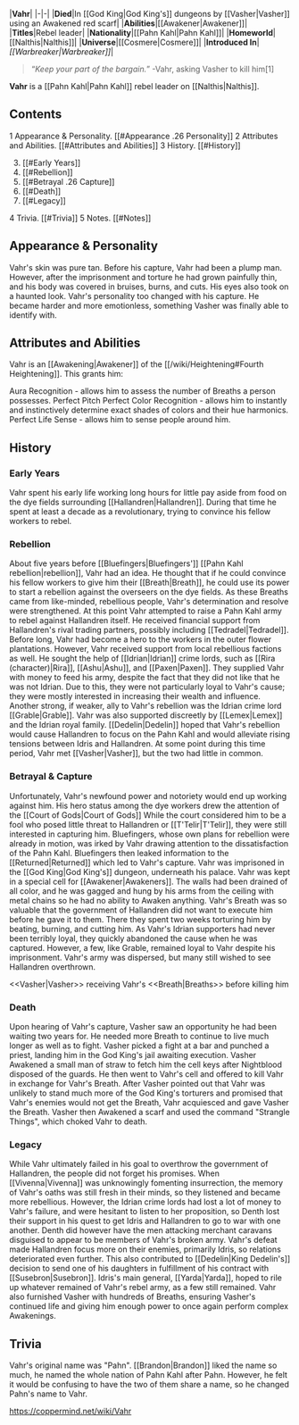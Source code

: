 |**Vahr**|
|-|-|
|**Died**|In [[God King\|God King's]] dungeons by [[Vasher\|Vasher]] using an Awakened red scarf|
|**Abilities**|[[Awakener\|Awakener]]|
|**Titles**|Rebel leader|
|**Nationality**|[[Pahn Kahl\|Pahn Kahl]]|
|**Homeworld**|[[Nalthis\|Nalthis]]|
|**Universe**|[[Cosmere\|Cosmere]]|
|**Introduced In**|*[[Warbreaker\|Warbreaker]]*|

>“*Keep your part of the bargain.*”
\-Vahr, asking Vasher to kill him[1]


**Vahr** is a [[Pahn Kahl\|Pahn Kahl]] rebel leader on [[Nalthis\|Nalthis]].

## Contents

1 Appearance & Personality. [[#Appearance .26 Personality]] 
2 Attributes and Abilities. [[#Attributes and Abilities]] 
3 History. [[#History]] 

3. [[#Early Years]] 
3. [[#Rebellion]] 
3. [[#Betrayal .26 Capture]] 
3. [[#Death]] 
3. [[#Legacy]] 


4 Trivia. [[#Trivia]] 
5 Notes. [[#Notes]] 


## Appearance & Personality
Vahr's skin was pure tan. Before his capture, Vahr had been a plump man. However, after the imprisonment and torture he had grown painfully thin, and his body was covered in bruises, burns, and cuts. His eyes also took on a haunted look.
Vahr's personality too changed with his capture. He became harder and more emotionless, something Vasher was finally able to identify with.

## Attributes and Abilities
Vahr is an [[Awakening\|Awakener]] of the [[/wiki/Heightening#Fourth Heightening]]. This grants him:

Aura Recognition - allows him to assess the number of Breaths a person possesses.
Perfect Pitch
Perfect Color Recognition - allows him to instantly and instinctively determine exact shades of colors and their hue harmonics.
Perfect Life Sense - allows him to sense people around him.
## History
### Early Years
Vahr spent his early life working long hours for little pay aside from food on the dye fields surrounding [[Hallandren\|Hallandren]]. During that time he spent at least a decade as a revolutionary, trying to convince his fellow workers to rebel.

### Rebellion
About five years before [[Bluefingers\|Bluefingers']] [[Pahn Kahl rebellion\|rebellion]], Vahr had an idea. He thought that if he could convince his fellow workers to give him their [[Breath\|Breath]], he could use its power to start a rebellion against the overseers on the dye fields. As these Breaths came from like-minded, rebellious people, Vahr's determination and resolve were strengthened.
At this point Vahr attempted to raise a Pahn Kahl army to rebel against Hallandren itself. He received financial support from Hallandren's rival trading partners, possibly including [[Tedradel\|Tedradel]]. Before long, Vahr had become a hero to the workers in the outer flower plantations.
However, Vahr received support from local rebellious factions as well. He sought the help of [[Idrian\|Idrian]] crime lords, such as [[Rira (character)\|Rira]], [[Ashu\|Ashu]], and [[Paxen\|Paxen]]. They supplied Vahr with money to feed his army, despite the fact that they did not like that he was not Idrian. Due to this, they were not particularly loyal to Vahr's cause; they were mostly interested in increasing their wealth and influence. Another strong, if weaker, ally to Vahr's rebellion was the Idrian crime lord [[Grable\|Grable]].
Vahr was also supported discreetly by [[Lemex\|Lemex]] and the Idrian royal family. [[Dedelin\|Dedelin]] hoped that Vahr's rebellion would cause Hallandren to focus on the Pahn Kahl and would alleviate rising tensions between Idris and Hallandren. At some point during this time period, Vahr met [[Vasher\|Vasher]], but the two had little in common.

### Betrayal & Capture
Unfortunately, Vahr's newfound power and notoriety would end up working against him. His hero status among the dye workers drew the attention of the [[Court of Gods\|Court of Gods]] While the court considered him to be a fool who posed little threat to Hallandren or [[T'Telir\|T'Telir]], they were still interested in capturing him.
Bluefingers, whose own plans for rebellion were already in motion, was irked by Vahr drawing attention to the dissatisfaction of the Pahn Kahl. Bluefingers then leaked information to the [[Returned\|Returned]] which led to Vahr's capture. Vahr was imprisoned in the [[God King\|God King's]] dungeon, underneath his palace.
Vahr was kept in a special cell for [[Awakener\|Awakeners]]. The walls had been drained of all color, and he was gagged and hung by his arms from the ceiling with metal chains so he had no ability to Awaken anything. Vahr's Breath was so valuable that the government of Hallandren did not want to execute him before he gave it to them. There they spent two weeks torturing him by beating, burning, and cutting him.
As Vahr's Idrian supporters had never been terribly loyal, they quickly abandoned the cause when he was captured. However, a few, like Grable, remained loyal to Vahr despite his imprisonment. Vahr's army was dispersed, but many still wished to see Hallandren overthrown.

  <<Vasher\|Vasher>> receiving Vahr's <<Breath\|Breaths>> before killing him
### Death
Upon hearing of Vahr's capture, Vasher saw an opportunity he had been waiting two years for. He needed more Breath to continue to live much longer as well as to fight. Vasher picked a fight at a bar and punched a priest, landing him in the God King's jail awaiting execution. Vasher Awakened a small man of straw to fetch him the cell keys after Nightblood disposed of the guards. He then went to Vahr's cell and offered to kill Vahr in exchange for Vahr's Breath. After Vasher pointed out that Vahr was unlikely to stand much more of the God King's torturers and promised that Vahr's enemies would not get the Breath, Vahr acquiesced and gave Vasher the Breath. Vasher then Awakened a scarf and used the command "Strangle Things", which choked Vahr to death.

### Legacy
While Vahr ultimately failed in his goal to overthrow the government of Hallandren, the people did not forget his promises. When [[Vivenna\|Vivenna]] was unknowingly fomenting insurrection, the memory of Vahr's oaths was still fresh in their minds, so they listened and became more rebellious.
However, the Idrian crime lords had lost a lot of money to Vahr's failure, and were hesitant to listen to her proposition, so Denth lost their support in his quest to get Idris and Hallandren to go to war with one another. Denth did however have the men attacking merchant caravans disguised to appear to be members of Vahr's broken army.
Vahr's defeat made Hallandren focus more on their enemies, primarily Idris, so relations deteriorated even further. This also contributed to [[Dedelin\|King Dedelin's]] decision to send one of his daughters in fulfillment of his contract with [[Susebron\|Susebron]]. Idris's main general, [[Yarda\|Yarda]], hoped to rile up whatever remained of Vahr's rebel army, as a few still remained.
Vahr also furnished Vasher with hundreds of Breaths, ensuring Vasher's continued life and giving him enough power to once again perform complex Awakenings.

## Trivia
Vahr's original name was "Pahn". [[Brandon\|Brandon]] liked the name so much, he named the whole nation of Pahn Kahl after Pahn. However, he felt it would be confusing to have the two of them share a name, so he changed Pahn's name to Vahr.


https://coppermind.net/wiki/Vahr